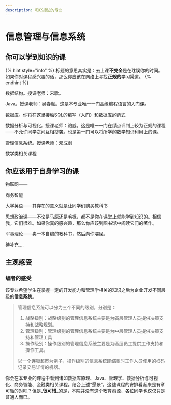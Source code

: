 ```yaml
---
description: 和CS擦边的专业
---
```


# 信息管理与信息系统

## 你可以学到知识的课

{% hint style="info" %}
标题的意思其实是：去上课**不完全**是在耽误你的时间。如果你对课程感兴趣的话，那么你应该在网络上寻找**正规的**学习渠道。
{% endhint %}

数据结构。授课老师：宋歌。

Java。授课老师：吴春胤。这是本专业唯一一门高级编程语言的入门课。

数据库。你将在这里接触SQL的编写（入门）和数据库的范式

数据分析与可视化。授课老师：骆威。这是唯一一门在绩点评判上较为正规的课程——不允许同学之间互相抄袭。也是第一门可以将所学的数学知识利用上的课。

管理信息系统。授课老师：邓成剑

数学类相关课程

## 你应该用于自身学习的课

物联网——

商务智能

大学英语——其存在的意义就是让同学们购买教科书

思想政治课——不论是马原还是毛概，都不是你在课堂上就能学到知识的。相信我，它们很难。如果你真的感兴趣，那么你应该到图书馆中阅读它们的著作。

军事理论——卖一本自编的教科书，然后向你喂屎。

待补充....

## 主观感受

### 编者的感受

该专业希望学生在掌握一定的开发能力和管理学相关的知识之后为企业开发不同层级的**信息系统**。

> 管理信息系统可以分为三个不同的级别，分别是：
>
> 1. 战略级别：战略级别的管理信息系统主要是为高层管理人员提供决策支持和战略规划。
> 2. 管理级别：管理级别的管理信息系统主要是为中层管理人员提供决策支持和管理工具
> 3. 操作级别：操作级别的管理信息系统主要是为基层员工提供工作支持和操作工具。
>
> 以一个连锁超市为例子，操作级别的信息系统即结账时工作人员使用的扫码记录交易详情的机器。

你会在本专业的课程中看到诸如数据库原理、Java、管理学、数据分析与可视化、商务智能、金融类相关课程。结合上述“愿景”，这些课程的安排看起来是有章可循的对吧？但是_**很可惜**_的是，本院并没有这个教育资源，各位同学也仅仅只是普通人而已。
